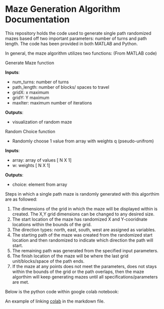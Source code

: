 # Maze Generation Algorithm Documentation 

This repository holds the code used to generate single path randomized mazes based off two important parameters: number of turns and path length. The code has been provided in both MATLAB and Python. 

In general, the maze algorithm utilizes two functions: (From MATLAB code)

Generate Maze function 

__Inputs__: 
- num_turns: number of turns
- path_length: number of blocks/ spaces to travel
- gridX: x maximum 
- gridY: Y maximum
- maxIter: maximum number of iterations

__Outputs__: 
- visualization of random maze

Random Choice function
- Randomly choose 1 value from array with weights q (pseudo-unifrom)

__Inputs__: 
- array: array of values [ N X 1]
- w: weights [ N X 1]

__Outputs__: 
- choice: element from array

Steps in which a single path maze is randomly generated with this algorthim are as followed:

1. The dimensions of the grid in which the maze will be displayed within is created. The X,Y grid dimensions can be changed to any desired size.
2. The start location of the maze has randomized X and Y-cooridnate locations within the bounds of the grid.
3. The direction types: north, east, south, west are assigned as variables.
4. The starting path of the maze was created from the randomized start location and then randomized to indicate which direction the path will start.
5. The remaining path was generated from the specified input parameters.
6. The finish location of the maze will be where the last grid unit/blocks/space of the path ends.
7. If the maze at any points does not meet the parameters, does not stays within the bounds of the grid or the path overlaps, then the maze algorthim will keep generating mazes until all specifications/parameters are met.

Below is the python code within google colab notebook:

An example of linking [colab](https://colab.research.google.com/drive/1hKHnlq2hOVKw1-x4CG4hURgCfPhSdJ1N?usp=sharing) in the markdown file. 
